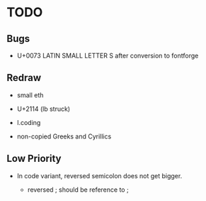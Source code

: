 # TODO

## Bugs

-   U+0073 LATIN SMALL LETTER S after conversion to fontforge

## Redraw

-   small eth

-   U+2114 (lb struck)

-   l.coding

-   non-copied Greeks and Cyrillics

## Low Priority

-   In code variant, reversed semicolon does not get bigger.

    -   reversed ; should be reference to ;
